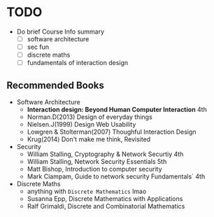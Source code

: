 # TODO

- Do brief Course Info summary
  - [ ] software architecture
  - [ ] sec fun
  - [ ] discrete maths
  - [ ] fundamentals of interaction design

## Recommended Books

- Software Architecture
  - **Interaction design: Beyond Human Computer Interaction** 4th
  - Norman.D(2013) Design of everyday things
  - Nielsen.J(1999) Design Web Usability
  - Lowgren & Stolterman(2007) Thoughful Interaction Design
  - Krug(2014) Don't make me think, Revisited
- Security
  - William Stalling, Cryptography & Network Securtiy 4th
  - William Stalling, Network Security Essentials 5th
  - Matt Bishop, Introduction to computer security
  - Mark Ciampam, Guide to network security Fundamentals` 4th
- Discrete Maths
  - anything with `Discrete Mathematics` lmao
  - Susanna Epp, Discrete Mathematics with Applications
  - Ralf Grimaldi, Discrete and Combinatorial Mathematics